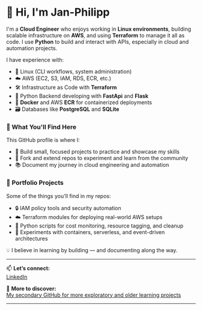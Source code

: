 # 👋 Hi, I'm Jan-Philipp

I'm a **Cloud Engineer** who enjoys working in **Linux environments**, building scalable infrastructure on **AWS**, and using **Terraform** to manage it all as code.
I use **Python** to build and interact with APIs, especially in cloud and automation projects.

I have experience with:
- 🐧 Linux (CLI workflows, system administration)
- ☁️ AWS (EC2, S3, IAM, RDS, ECR, etc.)
- 🛠️ Infrastructure as Code with **Terraform**
- 🐍 Python  Backend developing with **FastApi** and **Flask**
- 🐳 **Docker** and AWS **ECR** for containerized deployments
- 🗃️ Databases like **PostgreSQL** and **SQLite**

### 🚀 What You'll Find Here

This GitHub profile is where I:

- 🔨 Build small, focused projects to practice and showcase my skills
- 🔄 Fork and extend repos to experiment and learn from the community
- 📚 Document my journey in cloud engineering and automation

### 📂 Portfolio Projects

Some of the things you'll find in my repos:

- 🔒 IAM policy tools and security automation  
- ☁️ Terraform modules for deploying real-world AWS setups  
- 🧰 Python scripts for cost monitoring, resource tagging, and cleanup  
- 🧪 Experiments with containers, serverless, and event-driven architectures

💡 I believe in learning by building — and documenting along the way.

---

📫 **Let’s connect:**  
[LinkedIn](https://www.linkedin.com/in/jan-philipp-gutt) 

🔭 **More to discover:**  
[My secondary GitHub for more exploratory and older learning projects](https://github.com/TechWith5000) 

---
